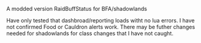 A modded version RaidBuffStatus for BFA/shadowlands

Have only tested that dashbroad/reporting loads witht no lua errors. I have not confirmed Food or Cauldron alerts work.
There may be futher changes needed for shadowlands for class changes that I have not caught.
